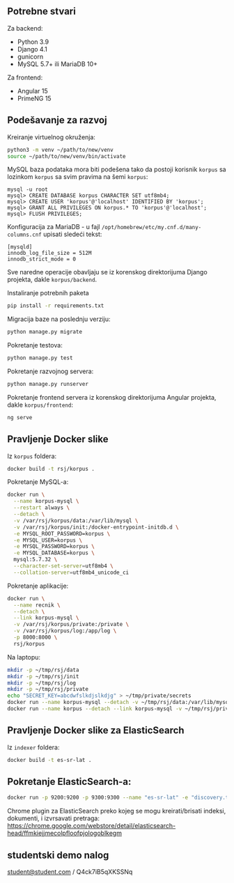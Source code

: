 ## Potrebne stvari

Za backend:
 * Python 3.9
 * Django 4.1
 * gunicorn
 * MySQL 5.7+ ili MariaDB 10+

Za frontend:
 * Angular 15
 * PrimeNG 15

## Podešavanje za razvoj

Kreiranje virtuelnog okruženja:
```bash
python3 -m venv ~/path/to/new/venv
source ~/path/to/new/venv/bin/activate
```

MySQL baza podataka mora biti podešena tako da postoji
korisnik `korpus` sa lozinkom `korpus` sa svim pravima
na šemi `korpus`:
```
mysql -u root
mysql> CREATE DATABASE korpus CHARACTER SET utf8mb4;
mysql> CREATE USER 'korpus'@'localhost' IDENTIFIED BY 'korpus';
mysql> GRANT ALL PRIVILEGES ON korpus.* TO 'korpus'@'localhost';
mysql> FLUSH PRIVILEGES;
```

Konfiguracija za MariaDB - u fajl `/opt/homebrew/etc/my.cnf.d/many-columns.cnf`
upisati sledeći tekst:
```
[mysqld]
innodb_log_file_size = 512M
innodb_strict_mode = 0
```

Sve naredne operacije obavljaju se iz korenskog direktorijuma Django
projekta, dakle `korpus/backend`.

Instaliranje potrebnih paketa
```bash
pip install -r requirements.txt
```

Migracija baze na poslednju verziju:
```bash
python manage.py migrate
```

Pokretanje testova:
```bash
python manage.py test
```

Pokretanje razvojnog servera:
```bash
python manage.py runserver
```

Pokretanje frontend servera iz korenskog direktorijuma Angular
projekta, dakle `korpus/frontend`:
```bash
ng serve
```

## Pravljenje Docker slike

Iz `korpus` foldera:
```bash
docker build -t rsj/korpus .
```

Pokretanje MySQL-a:
```bash
docker run \
  --name korpus-mysql \
  --restart always \
  --detach \
  -v /var/rsj/korpus/data:/var/lib/mysql \
  -v /var/rsj/korpus/init:/docker-entrypoint-initdb.d \
  -e MYSQL_ROOT_PASSWORD=korpus \
  -e MYSQL_USER=korpus \
  -e MYSQL_PASSWORD=korpus \
  -e MYSQL_DATABASE=korpus \
  mysql:5.7.32 \
  --character-set-server=utf8mb4 \
  --collation-server=utf8mb4_unicode_ci 
```

Pokretanje aplikacije:
```bash
docker run \
  --name recnik \
  --detach \
  --link korpus-mysql \
  -v /var/rsj/korpus/private:/private \
  -v /var/rsj/korpus/log:/app/log \
  -p 8000:8000 \
  rsj/korpus
```

Na laptopu:
```bash
mkdir -p ~/tmp/rsj/data
mkdir -p ~/tmp/rsj/init
mkdir -p ~/tmp/rsj/log
mkdir -p ~/tmp/rsj/private
echo "SECRET_KEY=abcdwfslkdjslkdjg" > ~/tmp/private/secrets
docker run --name korpus-mysql --detach -v ~/tmp/rsj/data:/var/lib/mysql -v ~/tmp/rsj/init:/docker-entrypoint-initdb.d -e MYSQL_ROOT_PASSWORD=korpus -e MYSQL_USER=korpus -e MYSQL_PASSWORD=korpus -e MYSQL_DATABASE=korpus mysql:5.7.32 --character-set-server=utf8mb4 --collation-server=utf8mb4_unicode_ci 
docker run --name korpus --detach --link korpus-mysql -v ~/tmp/rsj/private:/private -v ~/tmp/rsj/log:/app/log -p 8000:8000 rsj/korpus
```
## Pravljenje Docker slike za ElasticSearch

Iz `indexer` foldera:
```bash
docker build -t es-sr-lat .
```

## Pokretanje ElasticSearch-a:
```bash
docker run -p 9200:9200 -p 9300:9300 --name "es-sr-lat" -e "discovery.type=single-node" es-sr-lat
```

Chrome plugin za ElasticSearch preko kojeg se mogu kreirati/brisati indeksi, dokumenti, i izvrsavati pretraga:
https://chrome.google.com/webstore/detail/elasticsearch-head/ffmkiejjmecolpfloofpjologoblkegm


## studentski demo nalog

student@student.com / Q4ck7iB5qXKSSNq
